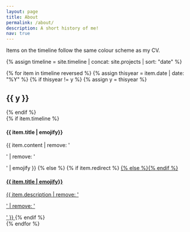 ```yaml
---
layout: page
title: About
permalink: /about/
description: A short history of me!
nav: true
---
```


Items on the timeline follow the same colour scheme as my CV.

<!-- fetch timeline objects -->
{% assign timeline = site.timeline | concat: site.projects | sort: "date" %}

<!-- Timeline display -->
<div class="timeline">
	<!-- Iterate on all page years -->
	{% for item in timeline reversed %}
		<!-- update year tag -->
		{% assign thisyear = item.date | date: "%Y" %}
		<!-- Create a year heading if needed -->
		{% if thisyear != y %}
			{% assign y = thisyear %}
			<h2 class="year">{{ y }}</h2>
		{% endif %}
		<!-- Content -->
		<div class="container {{ item.category | downcase }}">
			<!-- If we have a timeline object -->
			{% if item.timeline %}
				<h4>{{ item.title | emojify}}</h4>
				{{ item.content | remove: '<p>' | remove: '</p>' | emojify }}
			<!-- If we have a project object -->
			{% else %}
				<!-- Link to project -->
				{% if item.redirect %}
				<a href="{{ item.redirect }}">{% else %}<a href="{{ item.url | relative_url }}">{% endif %}
					<h4>{{ item.title | emojify}}</h4>
					{{ item.description | remove: '<p>' | remove: '</p>' }}
			  </a>
			{% endif %}
		</div>
	{% endfor %}
</div>
